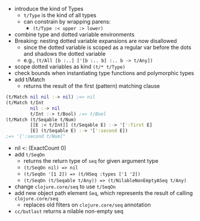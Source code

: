 - introduce the kind of Types
  - `t/Type` is the kind of all types
  - can constrain by wrapping parens:
    - `(t/Type :< upper :> lower)`
- combine type and dotted variable environments
- Breaking: nesting dotted variable expansions are now disallowed
  - since the dotted variable is scoped as a regular var before
    the dots and shadows the dotted variable
  - e.g., `(t/All [b :..] ['[b :.. b] :.. b -> t/Any])`
- scope dotted variables as kind `(t/* t/Type)`
- check bounds when instantiating type functions and polymorphic types
- add t/Match
  - returns the result of the first (pattern) matching clause
```clojure
(t/Match nil nil :-> nil) ;=> nil
(t/Match t/Int
         nil :-> nil
         t/Int :-> t/Bool) ;=> t/Bool
(t/Match (t/Seqable t/Num)
         [[E :< t/Int]] (t/Seqable E) :-> '[':first E]
         [E] (t/Seqable E) :-> '[':second E])
;=> '[':second t/Num]"
```
- nil <: (ExactCount 0)
- add `t/SeqOn`
  - returns the return type of `seq` for given argument type
  - `(t/SeqOn nil) => nil`
  - `(t/SeqOn '[1 2]) => (t/HSeq :types ['1 '2])`
  - `(t/SeqOn (t/Seqable t/Any)) => (t/NilableNonEmptyASeq t/Any)`
- change `clojure.core/seq` to use `t/SeqOn`
- add new object path element `Seq`, which represents the result of calling `clojure.core/seq`
  - replaces old filters on `clojure.core/seq` annotation
- `cc/butlast` returns a nilable non-empty seq
